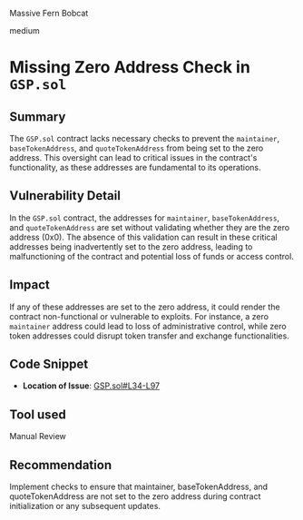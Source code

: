 Massive Fern Bobcat

medium

# Missing Zero Address Check in `GSP.sol`

## Summary
The `GSP.sol` contract lacks necessary checks to prevent the `maintainer`, `baseTokenAddress`, and `quoteTokenAddress` from being set to the zero address. This oversight can lead to critical issues in the contract's functionality, as these addresses are fundamental to its operations.

## Vulnerability Detail
In the `GSP.sol` contract, the addresses for `maintainer`, `baseTokenAddress`, and `quoteTokenAddress` are set without validating whether they are the zero address (0x0). The absence of this validation can result in these critical addresses being inadvertently set to the zero address, leading to malfunctioning of the contract and potential loss of funds or access control.


## Impact
If any of these addresses are set to the zero address, it could render the contract non-functional or vulnerable to exploits. For instance, a zero `maintainer` address could lead to loss of administrative control, while zero token addresses could disrupt token transfer and exchange functionalities.

## Code Snippet
- **Location of Issue**: [GSP.sol#L34-L97](https://github.com/sherlock-audit/2023-12-dodo-gsp/blob/main/dodo-gassaving-pool/contracts/GasSavingPool/impl/GSP.sol#L34-L97)

## Tool used

Manual Review

## Recommendation
Implement checks to ensure that maintainer, baseTokenAddress, and quoteTokenAddress are not set to the zero address during contract initialization or any subsequent updates.